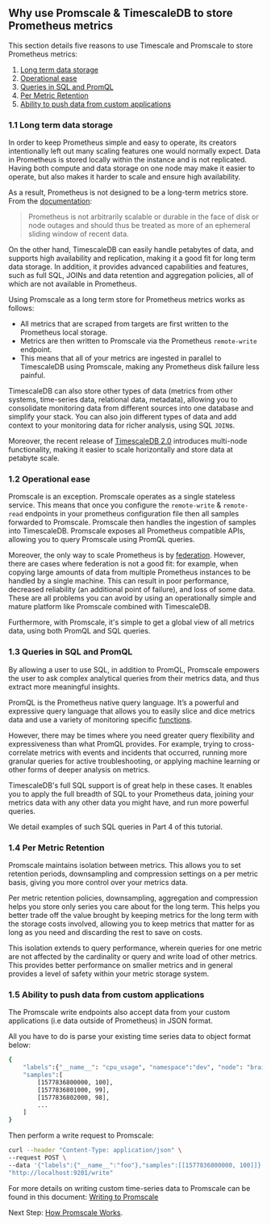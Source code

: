 ## Why use Promscale & TimescaleDB to store Prometheus metrics [](why-promscale)

This section details five reasons to use Timescale and Promscale to store Prometheus metrics:

1. [Long term data storage](#lts-data-storage)
2. [Operational ease](#operational-ease)
3. [Queries in SQL and PromQL](#querying-using-sql-promql)
4. [Per Metric Retention](#metric-retention)
5. [Ability to push data from custom applications](#push-custom-time-series-data)

### 1.1 Long term data storage [](lts-data-storage)

In order to keep Prometheus simple and easy to operate, its creators intentionally left out many scaling features one would normally expect. Data in Prometheus is stored locally within the instance and is not replicated. Having both compute and data storage on one node may make it easier to operate, but also makes it harder to scale and ensure high availability.

As a result, Prometheus is not designed to be a long-term metrics store. From the [documentation][prometheus-storage-docs]:

>Prometheus is not arbitrarily scalable or durable in the face of disk or node outages and should thus be treated as more of an ephemeral sliding window of recent data.

On the other hand, TimescaleDB can easily handle petabytes of data, and supports high availability and replication, making it a good fit for long term data storage. In addition, it provides advanced capabilities and features, such as full SQL, JOINs and data retention and aggregation policies, all of which are not available in Prometheus.

Using Promscale as a long term store for Prometheus metrics works as follows: 
* All metrics that are scraped from targets are first written to the Prometheus local storage. 
* Metrics are then written to Promscale via the Prometheus `remote-write` endpoint. 
* This means that all of your metrics are ingested in parallel to TimescaleDB using Promscale, making any Prometheus disk failure less painful.

TimescaleDB can also store other types of data (metrics from other systems, time-series data, relational data, metadata), allowing you to consolidate monitoring data from different sources into one database and simplify your stack. You can also join different types of data and add context to your monitoring data for richer analysis, using SQL `JOIN`s.

Moreover, the recent release of [TimescaleDB 2.0][multinode-blog] introduces multi-node functionality, making it easier to scale horizontally and store data at petabyte scale.

### 1.2 Operational ease [](operational-ease)


Promscale is an exception. Promscale operates as a single stateless service. This means that once you configure the `remote-write` & `remote-read` endpoints in your prometheus configuration file then all samples  forwarded to Promscale. Promscale then handles the ingestion of samples into TimescaleDB. Promscale exposes all Prometheus compatible APIs, allowing you to query Promscale using PromQL queries. 

Moreover, the only way to scale Prometheus is by [federation][prometheus-federation]. However, there are cases where federation is not a good fit: for example, when copying large amounts of data from multiple Prometheus instances to be handled by a single machine. This can result in poor performance, decreased reliability (an additional point of failure), and loss of some data. These are all problems you can avoid by using an operationally simple and mature platform like Promscale combined with TimescaleDB.

Furthermore, with Promscale, it's simple to get a global view of all metrics data, using both PromQL and SQL queries.



### 1.3 Queries in SQL and PromQL [](querying-using-sql-promql)

By allowing a user to use SQL, in addition to PromQL, Promscale empowers the user to ask complex analytical queries from their metrics data, and thus extract more meaningful insights.

PromQL is the Prometheus native query language. It’s a powerful and expressive query language that allows you to easily slice and dice metrics data and use a variety of monitoring specific [functions][promql-functions].

However, there may be times where you need greater query flexibility and expressiveness than what PromQL provides. For example, trying to cross-correlate metrics with events and incidents that occurred, running more granular queries for active troubleshooting, or applying machine learning or other forms of deeper analysis on metrics.

TimescaleDB's full SQL support is of great help in these cases. It enables you to apply the full breadth of SQL to your Prometheus data, joining your metrics data with any other data you might have, and run more powerful queries.

We detail examples of such SQL queries in Part 4 of this tutorial. 

### 1.4 Per Metric Retention [](metric-retention)

Promscale maintains isolation between metrics. This allows you to set retention periods, downsampling and compression settings on a per metric basis, giving you more control over your metrics data. 

Per metric retention policies, downsampling, aggregation and compression helps you store only series you care about for the long term. This helps you better trade off the value brought by keeping metrics for the long term with the storage costs involved, allowing you to keep metrics that matter for as long as you need and discarding the rest to save on costs.

This isolation extends to query performance, wherein queries for one metric are not affected by the cardinality or query and write load of other metrics. This provides better performance on smaller metrics and in general provides a level of safety within your metric storage system.

### 1.5 Ability to push data from custom applications [](push-custom-time-series-data)

The Promscale write endpoints also accept data from your custom applications (i.e data outside of Prometheus) in JSON format. 

All you have to do is parse your existing time series data to object format below:

```bash
{
    "labels":{"__name__": "cpu_usage", "namespace":"dev", "node": "brain"},
    "samples":[
        [1577836800000, 100],
        [1577836801000, 99],
        [1577836802000, 98],
        ...
    ]
}
```

Then perform a write request to Promscale:

```bash
curl --header "Content-Type: application/json" \
--request POST \
--data '{"labels":{"__name__":"foo"},"samples":[[1577836800000, 100]]}' \
"http://localhost:9201/write"
```

For more details on writing custom time-series data to Promscale can be found in this document: [Writing to Promscale][writing-to-promscale]

Next Step: [How Promscale Works][how-promscale-works].

[prometheus-storage-docs]: https://prometheus.io/docs/prometheus/latest/storage/
[prometheus-federation]: https://prometheus.io/docs/prometheus/latest/federation/
[promql-functions]: https://prometheus.io/docs/prometheus/latest/querying/functions/
[multinode-blog]: https://blog.timescale.com/blog/timescaledb-2-0-a-multi-node-petabyte-scale-completely-free-relational-database-for-time-series/
[writing-to-promscale]: https://github.com/timescale/promscale/blob/master/docs/writing_to_promscale.md
[how-promscale-works]: /tutorials/getting-started-with-promscale/promscale-how-it-works